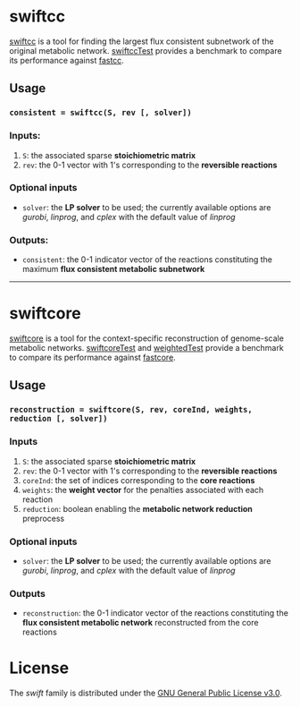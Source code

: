 # swiftcc
[swiftcc](https://github.com/mtefagh/swiftcore/blob/master/src/swiftcc.m) is a tool for finding the largest flux consistent subnetwork of the original metabolic network. [swiftccTest](https://github.com/mtefagh/swiftcore/blob/master/test/swiftccTest.m) provides a benchmark to compare its performance against [fastcc](https://wwwen.uni.lu/research/fstc/life_sciences_research_unit/research_areas/systems_biology/software).

## Usage
### `consistent = swiftcc(S, rev [, solver])`

### Inputs:
1. `S`: the associated sparse **stoichiometric matrix**
2. `rev`: the 0-1 vector with 1's corresponding to the **reversible reactions**

### Optional inputs
* `solver`: the **LP solver** to be used; the currently available options are _gurobi_, _linprog_, and _cplex_ with the default value of _linprog_

### Outputs:
* `consistent`: the 0-1 indicator vector of the reactions constituting the maximum **flux consistent metabolic subnetwork**

***

# swiftcore
[swiftcore](https://github.com/mtefagh/swiftcore/blob/master/src/swiftcore.m) is a tool for the context-specific reconstruction of genome-scale metabolic networks. [swiftcoreTest](https://github.com/mtefagh/swiftcore/blob/master/test/swiftcoreTest.m) and [weightedTest](https://github.com/mtefagh/swiftcore/blob/master/test/weightedTest.m) provide a benchmark to compare its performance against [fastcore](https://wwwen.uni.lu/research/fstc/life_sciences_research_unit/research_areas/systems_biology/software).

## Usage
### `reconstruction = swiftcore(S, rev, coreInd, weights, reduction [, solver])`

### Inputs
1. `S`: the associated sparse **stoichiometric matrix**
2. `rev`: the 0-1 vector with 1's corresponding to the **reversible reactions**
3. `coreInd`: the set of indices corresponding to the **core reactions**
4. `weights`: the **weight vector** for the penalties associated with each reaction
5. `reduction`: boolean enabling the **metabolic network reduction** preprocess

### Optional inputs
* `solver`: the **LP solver** to be used; the currently available options are _gurobi_, _linprog_, and _cplex_ with the default value of _linprog_

### Outputs
* `reconstruction`: the 0-1 indicator vector of the reactions constituting the **flux consistent metabolic network** reconstructed from the core reactions

# License
The *swift* family is distributed under the [GNU General Public License v3.0](http://www.gnu.org/copyleft/gpl.html).
